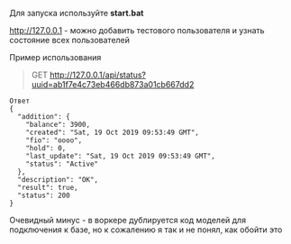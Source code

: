 Для запуска используйте **start.bat**

 http://127.0.0.1 - можно добавить тестового пользователя и узнать состояние всех пользователей

Пример использования

> GET http://127.0.0.1/api/status?uuid=ab1f7e4c73eb466db873a01cb667dd2

```
Ответ
{
  "addition": {
    "balance": 3900, 
    "created": "Sat, 19 Oct 2019 09:53:49 GMT", 
    "fio": "oooo", 
    "hold": 0, 
    "last_update": "Sat, 19 Oct 2019 09:53:49 GMT", 
    "status": "Active"
  }, 
  "description": "OK", 
  "result": true, 
  "status": 200
}
```

Очевидный минус - в воркере дублируется код моделей для подключения к базе, но к сожалению я так и 
не понял, как обойти это